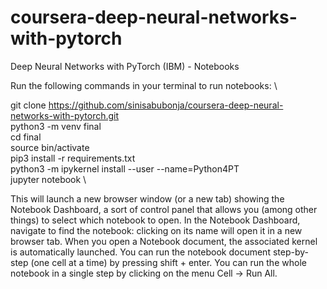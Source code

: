 # coursera-deep-neural-networks-with-pytorch
Deep Neural Networks with PyTorch (IBM) - Notebooks

Run the following commands in your terminal to run notebooks: \

git clone https://github.com/sinisabubonja/coursera-deep-neural-networks-with-pytorch.git \
python3 -m venv final \
cd final \
source bin/activate \
pip3 install -r requirements.txt \
python3 -m ipykernel install --user --name=Python4PT \
jupyter notebook \

This will launch a new browser window (or a new tab) showing the Notebook Dashboard, a sort of control panel that allows you (among other things) to select which notebook to open. In the Notebook Dashboard, navigate to find the notebook: clicking on its name will open it in a new browser tab. When you open a Notebook document, the associated kernel is automatically launched. You can run the notebook document step-by-step (one cell at a time) by pressing shift + enter. You can run the whole notebook in a single step by clicking on the menu Cell -> Run All.
